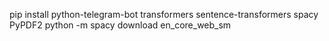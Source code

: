 pip install python-telegram-bot transformers sentence-transformers spacy PyPDF2
python -m spacy download en_core_web_sm



